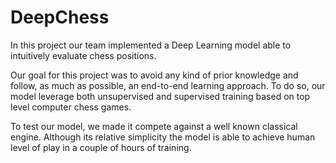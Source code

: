 # DeepChess
In this project our team implemented a Deep Learning model able to intuitively evaluate chess positions.

Our goal for this project was to avoid any kind of prior knowledge and follow, as much as possible, an end-to-end learning approach. To do so, our model leverage both unsupervised and supervised training based on top level computer chess games. 

To test our model, we made it compete against a well known classical engine. 
Although its relative simplicity the model is able to achieve human level of play in a couple of hours of training.
